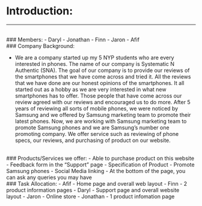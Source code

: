 # Introduction:
---

<br>
### Members:
- Daryl
- Jonathan
- Finn
- Jaron
- Afif

<br>
### Company Background:

- We are a company started up my 5 NYP students who are every interested in phones. The name of our company is Systematic N Authentic (SNA). The goal of our company is to provide our reviews of the smartphones that we have come across and tried it. All the reviews that we have done are our honest opinions of the smartphones. It all started out as a hobby as we are very interested in what new smartphones has to offer. Those people that have come across our review agreed with our reviews and encouraged us to do more. After 5 years of reviewing all sorts of mobile phones, we were noticed by Samsung and we offered by Samsung marketing team to promote their latest phones. Now, we are working with Samsung marketing team to promote Samsung phones and we are Samsung’s number one promoting company. We offer service such as reviewing of phone specs, our reviews, and purchasing of product on our website.

<br>
### Products/Services we offer: 
- Able to purchase product on this website
- Feedback form in the “Support” page
- Specification of Product
- Promote Samsung phones
- Social Media linking
- At the bottom of the page, you can ask any queries you may have

<br>
### Task Allocation:
- Afif - Home page and overall web layout
- Finn - 2 product information pages
- Daryl - Support page and overall website layout
- Jaron - Online store
- Jonathan - 1 product infomation page
